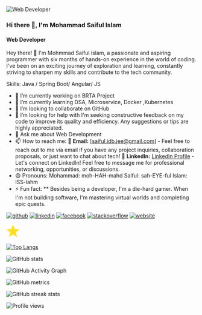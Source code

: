 ![Web Developer](https://saiful0640.github.io/img/logo.png)
### Hi there 👋, I'm Mohammad Saiful Islam
#### Web Developer


Hey there! 👋 I'm Mohmmad Saiful islam, a passionate and aspiring programmer with six months of hands-on experience in the world of coding. I've been on an exciting journey of exploration and learning, constantly striving to sharpen my skills and contribute to the tech community.

Skills: Java / Spring Boot/ Angular/ JS

- 🔭 I’m currently working on BRTA Project 
- 🌱 I’m currently learning DSA, Microservice, Docker ,Kubernetes 
- 👯 I’m looking to collaborate on GitHub 
- 🤔 I’m looking for help with I'm seeking constructive feedback on my code to improve its quality and efficiency. Any suggestions or tips are highly appreciated. 
- 💬 Ask me about Web Development  
- 📫 How to reach me: 📧 **Email:** [saiful.idb.jee@gmail.com] - Feel free to reach out to me via email if you have any project inquiries, collaboration proposals, or just want to chat about tech! 👔 **LinkedIn:** [LinkedIn Profile]( https://www.linkedin.com/in/mohammad-saiful-islam-42652023b/) - Let's connect on LinkedIn! Feel free to message me for professional networking, opportunities, or discussions. 
- 😄 Pronouns: Mohammad: moh-HAH-mahd Saiful: sah-EYE-ful Islam: ISS-lahm 
- ⚡ Fun fact: ** Besides being a developer, I'm a die-hard gamer. When I'm not building software, I'm mastering virtual worlds and completing epic quests. 


[<img src='https://cdn.jsdelivr.net/npm/simple-icons@3.0.1/icons/github.svg' alt='github' height='40'>](https://github.com/Saiful0640)  [<img src='https://cdn.jsdelivr.net/npm/simple-icons@3.0.1/icons/linkedin.svg' alt='linkedin' height='40'>](https://www.linkedin.com/in/https://www.linkedin.com/in/mohammad-saiful-islam-42652023b//)  [<img src='https://cdn.jsdelivr.net/npm/simple-icons@3.0.1/icons/facebook.svg' alt='facebook' height='40'>](https://www.facebook.com/https://www.facebook.com/profile.php?id=100089698136757)  [<img src='https://cdn.jsdelivr.net/npm/simple-icons@3.0.1/icons/stackoverflow.svg' alt='stackoverflow' height='40'>](https://stackoverflow.com/users/https://stackoverflow.com/users/18174401/saiful-islam)  [<img src='https://cdn.jsdelivr.net/npm/simple-icons@3.0.1/icons/icloud.svg' alt='website' height='40'>](https://saiful0640.github.io/)  

<a href='https://stars.github.com/'><img src='https://raw.githubusercontent.com/acervenky/animated-github-badges/master/assets/starbadge.gif' width='35' height='35'></a> 


[![Top Langs](https://github-readme-stats.vercel.app/api/top-langs/?username=Saiful0640)](https://github.com/anuraghazra/github-readme-stats)

![GitHub stats](https://github-readme-stats.vercel.app/api?username=Saiful0640&show_icons=true)  

![GitHub Activity Graph](https://activity-graph.herokuapp.com/graph?username=Saiful0640)  

![GitHub metrics](https://metrics.lecoq.io/Saiful0640)  

![GitHub streak stats](https://streak-stats.demolab.com/?user=Saiful0640)  

![Profile views](https://gpvc.arturio.dev/Saiful0640)  
